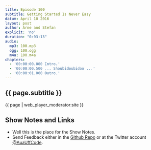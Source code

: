 ```yaml
---
title: Episode 100
subtitle: Getting Started Is Never Easy
datum: April 10 2016
layout: post
author: Arne and Stefan
explicit: 'no'
duration: "0:03:13"
audio:
  mp3: 100.mp3
  ogg: 100.ogg
  m4a: 100.m4a
chapters:
  - '00:00:00.000 Intro.'
  - '00:00:00.500 ... Shoubidoubidoo ...'
  - '00:00:01.000 Outro.'
---
```


## {{ page.subtitle }}

{{ page | web_player_moderator:site }}

## Show Notes and Links

  * Well this is the place for the Show Notes.
  * Send Feedback either in the [Github Repo](https://github.com/haslinger/jekyll-octopod) or at the Twitter account [@AuaUffCode](http://twitter.com/@AuaUffCode).
